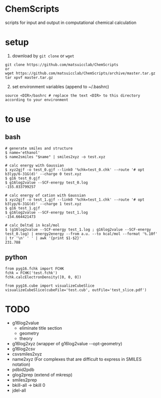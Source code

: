 # ChemScripts

scripts for input and output in computational chemical calculation

# setup
1. download by `git clone` or `wget`
```
git clone https://github.com/matsuicclab/ChemScripts
or
wget https://github.com/matsuicclab/ChemScripts/archive/master.tar.gz
tar xpvf master.tar.gz
```

2. set environment variables (append to ~/.bashrc)
```
source <DIR>/bashrc # replace the text <DIR> to this directory according to your environment
```

# to use
## bash
```
# generate smiles and structure
$ name='ethanol'
$ name2smiles "$name" | smiles2xyz -o test.xyz

# calc energy with Gaussian
$ xyz2gjf -o test_0.gjf --link0 '%chk=test_0.chk' --route '# opt b3lyp/6-31G(d)' --charge 0 test.xyz
$ g16 test_0.gjf
$ g16log2value --SCF-energy test_0.log
-155.033799257

# calc energy of cation with Gaussian
$ xyz2gjf -o test_1.gjf --link0 '%chk=test_1.chk' --route '# opt b3lyp/6-31G(d)' --charge 1 test.xyz
$ g16 test_1.gjf
$ g16log2value --SCF-energy test_1.log
-154.664421473

# calc DeltaE in kcal/mol
$ (g16log2value --SCF-energy test_1.log ; g16log2value --SCF-energy test_0.log) | energy2energy --from a.u. --to kcal/mol --format '%.10f' | tr '\n' ' ' | awk '{print $1-$2}'
231.788
```

## python
```
from pyg16.fchk import FCHK
fchk = FCHK('test.fchk')
fchk.calcElectronDensity([0, 0, 0])

from pyg16.cube import visualizeCubeSlice
visualizeCubeSlice(cubeFile='test.cub', outFile='test_slice.pdf')
```

# TODO
- g16log2value
    - eliminate title section
    - geometry
    - theory
- g16log2xyz (wrapper of g16log2value --opt-geometry)
- g16log2csv
- csvsmiles2xyz
- name2xyz (For complexes that are difficult to express in SMILES notation)
- pdbid2pdb
- glog2prep (extend of mkresp)
- smiles2prep
- bkill-all -> bkill 0
- jdel-all




